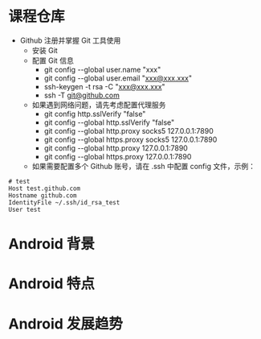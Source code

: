 # 课程仓库

- Github 注册并掌握 Git 工具使用
    - 安装 Git
    - 配置 Git 信息
        - git config --global user.name "xxx"
        - git config --global user.email "xxx@xxx.xxx"
        - ssh-keygen -t rsa -C "xxx@xxx.xxx"
        - ssh -T git@github.com
    - 如果遇到网络问题，请先考虑配置代理服务
        - git config http.sslVerify "false"
        - git config --global http.sslVerify "false"
        - git config --global http.proxy socks5 127.0.0.1:7890
        - git config --global https.proxy socks5 127.0.0.1:7890
        - git config --global http.proxy 127.0.0.1:7890
        - git config --global https.proxy 127.0.0.1:7890
    - 如果需要配置多个 Github 账号，请在 .ssh 中配置 config 文件，示例：
```
# test
Host test.github.com
Hostname github.com
IdentityFile ~/.ssh/id_rsa_test
User test
```

# Android 背景

# Android 特点

# Android 发展趋势

# 